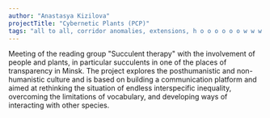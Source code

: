 ```yaml
---
author: "Anastasya Kizilova"
projectTitle: "Cybernetic Plants (PCP)"
tags: "all to all, corridor anomalies, extensions, h o o o o o o w w w w w l, places of transparency, speculative synthesis"
---
```

Meeting of the reading group "Succulent therapy" with the involvement of people and plants, in particular succulents in one of the places of transparency in Minsk. The project explores the posthumanistic and non-humanistic culture and is based on building a communication platform and aimed at rethinking the situation of endless interspecific inequality, overcoming the limitations of vocabulary, and developing ways of interacting with other species.
